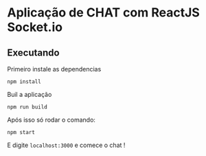 # Aplicação de CHAT com ReactJS Socket.io 


## Executando

Primeiro instale as dependencias

    npm install

Buil a aplicação
	
	npm run build

Após isso só rodar o comando:

    npm start

E digite `localhost:3000` e comece o chat !